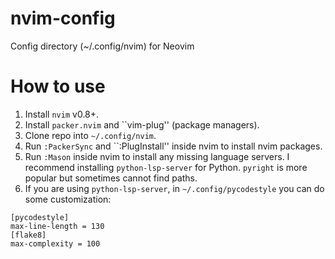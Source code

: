 # nvim-config
Config directory (~/.config/nvim) for Neovim

# How to use 
1. Install ``nvim`` v0.8+.
2. Install ``packer.nvim`` and ``vim-plug'' (package managers).
3. Clone repo into ``~/.config/nvim``.
4. Run ``:PackerSync`` and ``:PlugInstall'' inside nvim to install nvim packages.
5. Run ``:Mason`` inside nvim to install any missing language servers. I recommend installing ``python-lsp-server`` for Python. ``pyright`` is more popular but sometimes cannot find paths.
6. If you are using ``python-lsp-server``, in ``~/.config/pycodestyle`` you can do some customization:
```
[pycodestyle]
max-line-length = 130
[flake8]
max-complexity = 100
```
